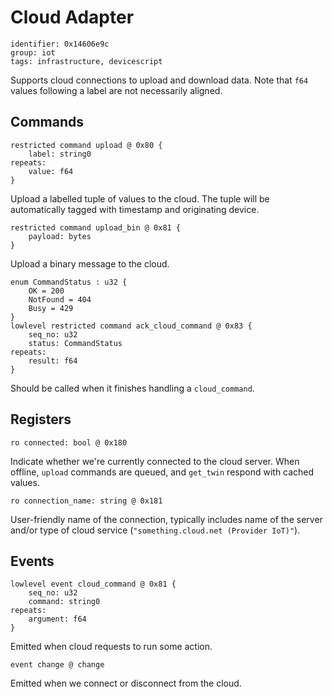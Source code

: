 # Cloud Adapter

    identifier: 0x14606e9c
    group: iot
    tags: infrastructure, devicescript

Supports cloud connections to upload and download data.
Note that `f64` values following a label are not necessarily aligned.

## Commands

    restricted command upload @ 0x80 {
        label: string0
    repeats:
        value: f64
    }

Upload a labelled tuple of values to the cloud.
The tuple will be automatically tagged with timestamp and originating device.

    restricted command upload_bin @ 0x81 {
        payload: bytes
    }

Upload a binary message to the cloud.

    enum CommandStatus : u32 {
        OK = 200
        NotFound = 404
        Busy = 429
    }
    lowlevel restricted command ack_cloud_command @ 0x83 {
        seq_no: u32
        status: CommandStatus
    repeats:
        result: f64
    }

Should be called when it finishes handling a `cloud_command`.

## Registers

    ro connected: bool @ 0x180

Indicate whether we're currently connected to the cloud server.
When offline, `upload` commands are queued, and `get_twin` respond with cached values.

    ro connection_name: string @ 0x181

User-friendly name of the connection, typically includes name of the server
and/or type of cloud service (`"something.cloud.net (Provider IoT)"`).

## Events

    lowlevel event cloud_command @ 0x81 {
        seq_no: u32
        command: string0
    repeats:
        argument: f64
    }

Emitted when cloud requests to run some action.

    event change @ change

Emitted when we connect or disconnect from the cloud.
